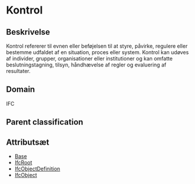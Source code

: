 # Kontrol

## Beskrivelse

Kontrol refererer til evnen eller beføjelsen til at styre, påvirke, regulere eller bestemme udfaldet af en situation, proces eller system. Kontrol kan udøves af individer, grupper, organisationer eller institutioner og kan omfatte beslutningstagning, tilsyn, håndhævelse af regler og evaluering af resultater.

## Domain

IFC

## Parent classification

## Attributsæt

- [Base](../../../GroupsOfAttributes/Base.md)
- [IfcRoot](../../../GroupsOfAttributes/IfcRoot.md)
- [IfcObjectDefinition](../../../GroupsOfAttributes/IfcObjectDefinition.md)
- [IfcObject](../../../GroupsOfAttributes/IfcObject.md)
